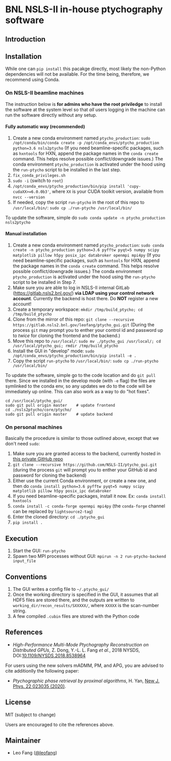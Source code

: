 # BNL NSLS-II in-house ptychography software
## Introduction

## Installation
While one can `pip install` this pacakge directly, most likely the non-Python dependencies will not be available. For the time being, therefore, we recommend using Conda. 

### On NSLS-II beamline machines
The instruction below is **for admins who have the root priviledge** to install the software at the system level so that *all* users logging in the machine can run the software directly without any setup.

#### Fully automatic way (recommended)
1. Create a new conda environment named `ptycho_production`: `sudo /opt/conda/bin/conda create -p /opt/conda_envs/ptycho_production python=3.6 nsls2ptycho` (If you need beamline-specific packages, such as `hxntools` for HXN, append the package names in the `conda create` command. This helps resolve possible conflict/downgrade issues.) 
The conda environment `ptycho_production` is activated under the hood using the `run-ptycho` script to be installed in the last step.
2. `fix_conda_privileges.sh`
2. `sudo -i` (switch to `root`)
3. `/opt/conda_envs/ptycho_production/bin/pip install 'cupy-cudaXX>=6.0.0b3'`, where `XX` is your CUDA toolkit version, available from `nvcc --version`
3. If needed, copy the script `run-ptycho` in the root of this repo to `/usr/local/bin/`: `sudo cp ./run-ptycho /usr/local/bin/`

To update the software, simple do `sudo conda update -n ptycho_production nsls2ptycho`

#### Manual installation
1. Create a new conda environment named `ptycho_production`: `sudo conda create -n ptycho_production python=3.6 pyfftw pyqt=5 numpy scipy matplotlib pillow h5py posix_ipc databroker openmpi mpi4py` (If you need beamline-specific packages, such as `hxntools` for HXN, append the package names in the `conda create` command. This helps resolve possible conflict/downgrade issues.) 
The conda environment `ptycho_production` is activated under the hood using the `run-ptycho` script to be installed in Step 7.
2. Make sure you are able to log in NSLS-II internal GitLab (https://gitlab.nsls2.bnl.gov/) **via LDAP using your control network account**. Currently the backend is host there. Do **NOT** register a new account!
3. Create a temporary workspace: `mkdir /tmp/build_ptycho; cd /tmp/build_ptycho`
4. Clone from the mirror of this repo: `git clone --recursive https://gitlab.nsls2.bnl.gov/leofang/ptycho_gui.git` (During the process `git` may prompt you to enther your control id and password up to *twice* for cloning the frontend and the backend.)
5. Move this repo to `/usr/local/`: `sudo mv ./ptycho_gui /usr/local/; cd /usr/local/ptycho_gui; rmdir /tmp/build_ptycho`
6. Install the GUI in "develop" mode: `sudo /opt/conda_envs/ptycho_production/bin/pip install -e .`
7. Copy the script `run-ptycho` to `/usr/local/bin/`: `sudo cp ./run-ptycho /usr/local/bin/`

To update the software, simple go to the code location and do `git pull` there. Since we installed in the develop mode (with `-e` flag) the files are symlinked to the conda env, so any updates we do to the code will be immediately up online. This can also work as a way to do "hot fixes".
```shell
cd /usr/local/ptycho_gui/
sudo git pull origin master    # update frontend
cd ./nsls2ptycho/core/ptycho/
sudo git pull origin master    # update backend
```

### On personal machines
Basically the procedure is similar to those outlined above, except that we don't need `sudo`:
1. Make sure you are granted access to the backend, currently hosted in [this private GitHub repo](https://github.com/NSLS-II/ptycho)
2. `git clone --recursive https://github.com/NSLS-II/ptycho_gui.git` (during the process `git` will prompt you to enther your GitHub id and password for cloning the backend)
3. Either use the current Conda environment, or create a new one, and then do 
`conda install python=3.6 pyfftw pyqt=5 numpy scipy matplotlib pillow h5py posix_ipc databroker`
4. If you need beamline-specific packages, install it now. Ex: `conda install hxntools`
5. `conda install -c conda-forge openmpi mpi4py` (the `conda-forge` channel can be replaced by `lightsource2-tag`)
4. Enter the cloned directory: `cd ./ptycho_gui`
5. `pip install .`

## Execution
1. Start the GUI: `run-ptycho`
2. Spawn two MPI processes without GUI: `mpirun -n 2 run-ptycho-backend input_file`

## Conventions
1. The GUI writes a config file to `~/.ptycho_gui/`
2. Once the working directory is specified in the GUI, it assumes that all HDF5 files are stored there, and the outputs are written to `working_dir/recon_results/SXXXXX/`, where `XXXXX` is the scan-number string. 
3. A few compiled `.cubin` files are stored with the Python code 

## References
- *High-Performance Multi-Mode Ptychography Reconstruction on Distributed GPUs*, Z. Dong, Y.-L. L. Fang *et al.*, 2018 NYSDS, DOI:[10.1109/NYSDS.2018.8538964](https://doi.org/10.1109/NYSDS.2018.8538964)

For users using the new solvers mADMM, PM, and APG, you are advised to cite additionlly the following paper:

- *Ptychographic phase retrieval by proximal algorithms*, H. Yan, [New J. Phys. 22 023035 (2020)](https://doi.org/10.1088/1367-2630/ab704e).


## License
MIT (subject to change)

Users are encouraged to cite the references above.

## Maintainer
- Leo Fang ([@leofang](https://github.com/leofang))
